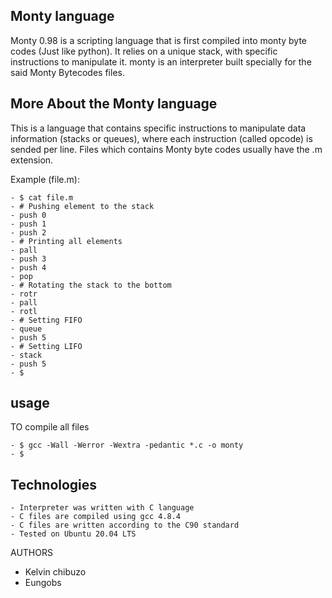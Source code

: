 ## Monty language

Monty 0.98 is a scripting language that is first compiled into monty byte codes (Just like python). It relies on a unique stack, with specific instructions to manipulate it. monty is an interpreter built specially for the said Monty Bytecodes files.

## More About the Monty language

This is a language that contains specific instructions to manipulate data information (stacks or queues), where each instruction (called opcode) is sended per line. Files which contains Monty byte codes usually have the .m extension.

Example (file.m):

    - $ cat file.m
    - # Pushing element to the stack
    - push 0
    - push 1
    - push 2
    - # Printing all elements
    - pall
    - push 3
    - push 4
    - pop
    - # Rotating the stack to the bottom
    - rotr
    - pall
    - rotl
    - # Setting FIFO
    - queue
    - push 5
    - # Setting LIFO
    - stack
    - push 5
    - $

## usage 

TO compile all files 
	
    - $ gcc -Wall -Werror -Wextra -pedantic *.c -o monty
    - $

## Technologies

    - Interpreter was written with C language
    - C files are compiled using gcc 4.8.4
    - C files are written according to the C90 standard
    - Tested on Ubuntu 20.04 LTS

AUTHORS
- Kelvin chibuzo
- Eungobs
